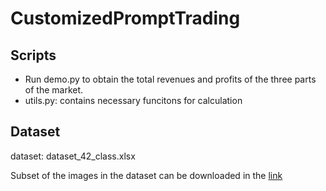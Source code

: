 # CustomizedPromptTrading

## Scripts
- Run demo.py to obtain the total revenues and profits of the three parts of the market.
- utils.py: contains necessary funcitons for calculation

## Dataset
dataset: dataset_42_class.xlsx

Subset of the images in the dataset can be downloaded in the [link](https://drive.google.com/drive/folders/193ARx6IWE_KRqWfsmJTzk9GFPNamJ5W1?usp=drive_link)

